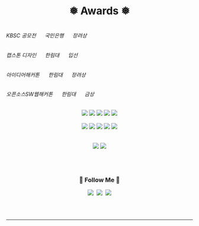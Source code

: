 <h1 align="center">❅ Awards ❅<h1/>
  
<h6>KBSC 공모전 &nbsp&nbsp&nbsp&nbsp 국민은행 &nbsp&nbsp&nbsp&nbsp     장려상</h6> 
<h6>캡스톤 디자인 &nbsp&nbsp&nbsp&nbsp  한림대  &nbsp&nbsp&nbsp&nbsp   입선</h6> 
<h6>아이디어해커톤 &nbsp&nbsp&nbsp&nbsp  한림대  &nbsp&nbsp&nbsp&nbsp   장려상</h6> 
<h6>오픈소스SW웹해커톤 &nbsp&nbsp&nbsp&nbsp  한림대  &nbsp&nbsp&nbsp&nbsp   금상</h6>
  


  <p align="center"> 
<img src="https://img.shields.io/badge/javascript-F7DF1E?style=for-the-badge&logo=javascript&logoColor=black"> 
<img src="https://img.shields.io/badge/typeScript-3178C6?style=for-the-badge&logo=typescript&logoColor=white">
<img src="https://img.shields.io/badge/python-3776AB?style=for-the-badge&logo=python&logoColor=white">
<img src="https://img.shields.io/badge/java-3776AB?style=for-the-badge&logo=java&logoColor=white">
<img src="https://img.shields.io/badge/kotlin-7F52FF?style=for-the-badge&logo=kotlin&logoColor=white">
  <br/>
  <br/>
  
<img src="https://img.shields.io/badge/CSS-1572B6?style=for-the-badge&logo=CSS&logoColor=white">
<img src="https://img.shields.io/badge/SASS-1572B6?style=for-the-badge&logo=SASS&logoColor=white">
<img src="https://img.shields.io/badge/CSSModule-1572B6?style=for-the-badge&logo=CSSModule&logoColor=white">
<img src="https://img.shields.io/badge/StyledComponents-1572B6?style=for-the-badge&logo=styledComponents&logoColor=white">
<img src="https://img.shields.io/badge/Tailwindcss-1572B6?style=for-the-badge&logo=Tailwindcss&logoColor=white">


  <br/>
  
  <br/>
  <br/>
<img src="https://img.shields.io/badge/NEXTJS-3776AB?style=for-the-badge&logo=NEXTJS&logoColor=white">
<img src="https://img.shields.io/badge/React-61DAFB?style=for-the-badge&logo=React&logoColor=white">
    </p><br/><br/>
  <h3 align="center">🌈 Follow Me 🌈</h3>
<p align="center">
  <a href="https://velog.io/@omnipo"><img src="https://img.shields.io/badge/Tech%20Blog-11B48A?style=flat-square&logo=Vimeo&logoColor=white&link=https://velog.io/@hyeinisfree"/></a>&nbsp
  <a href=""><img src="https://img.shields.io/badge/Instagram-E4405F?style=flat-square&logo=Instagram&logoColor=white&link=https://www.instagram.com/hye_inisfree/"/></a>&nbsp
  <a href=""><img src="https://img.shields.io/badge/Gmail-d14836?style=flat-square&logo=Gmail&logoColor=white&link=kimhyein7110@gmail.com"/></a>
</p>
<br/>    
<br/>
<hr/>    


